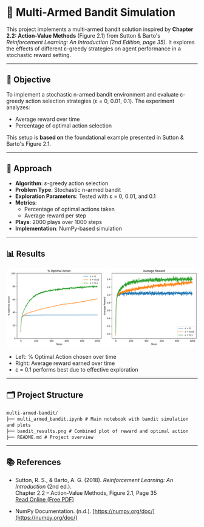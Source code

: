 # 🎰 Multi-Armed Bandit Simulation

This project implements a multi-armed bandit solution inspired by **Chapter 2.2: Action-Value Methods** (Figure 2.1) from Sutton & Barto's *Reinforcement Learning: An Introduction (2nd Edition, page 35)*. It explores the effects of different ε-greedy strategies on agent performance in a stochastic reward setting.

---

## 🎯 Objective

To implement a stochastic n-armed bandit environment and evaluate ε-greedy action selection strategies (ε = 0, 0.01, 0.1). The experiment analyzes:

- Average reward over time
- Percentage of optimal action selection

This setup is **based on** the foundational example presented in Sutton & Barto's Figure 2.1.

---

## 🧠 Approach

- **Algorithm**: ε-greedy action selection  
- **Problem Type**: Stochastic n-armed bandit  
- **Exploration Parameters**: Tested with ε = 0, 0.01, and 0.1  
- **Metrics**:
  - Percentage of optimal actions taken
  - Average reward per step  
- **Plays**: 2000 plays over 1000 steps  
- **Implementation**: NumPy-based simulation

---

## 📊 Results

![Multi-Armed Bandit Results](bandit_results.png)

- Left: % Optimal Action chosen over time  
- Right: Average reward earned over time  
- ε = 0.1 performs best due to effective exploration

---

## 🗂️ Project Structure

```
multi-armed-bandit/
├── multi_armed_bandit.ipynb # Main notebook with bandit simulation and plots
├── bandit_results.png # Combined plot of reward and optimal action
├── README.md # Project overview
```
---

## 📚 References

- Sutton, R. S., & Barto, A. G. (2018). *Reinforcement Learning: An Introduction* (2nd ed.).  
  Chapter 2.2 – Action-Value Methods, Figure 2.1, Page 35  
  [Read Online (Free PDF)](https://web.stanford.edu/class/psych209/Readings/SuttonBartoIPRLBook2ndEd.pdf)

- NumPy Documentation. (n.d.). [https://numpy.org/doc/](https://numpy.org/doc/)
